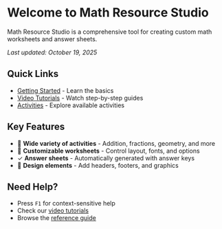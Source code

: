 # Welcome to Math Resource Studio

Math Resource Studio is a comprehensive tool for creating custom math worksheets and answer sheets.

*Last updated: October 19, 2025*

## Quick Links

- [Getting Started](getting-started.md) - Learn the basics
- [Video Tutorials](tutorials/videos.md) - Watch step-by-step guides
- [Activities](activities/index.md) - Explore available activities

## Key Features

- 🎯 **Wide variety of activities** - Addition, fractions, geometry, and more
- 📄 **Customizable worksheets** - Control layout, fonts, and options
- ✓ **Answer sheets** - Automatically generated with answer keys
- 🎨 **Design elements** - Add headers, footers, and graphics

## Need Help?

- Press `F1` for context-sensitive help
- Check our [video tutorials](tutorials/videos.md)
- Browse the [reference guide](reference/shortcuts.md)